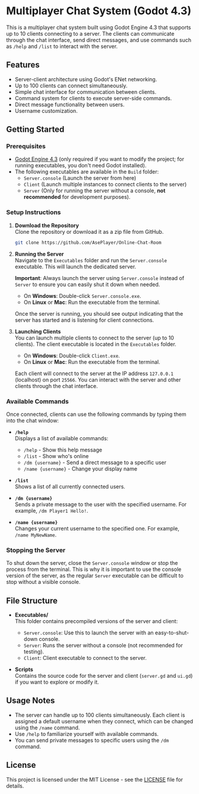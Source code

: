 # Multiplayer Chat System (Godot 4.3)

This is a multiplayer chat system built using Godot Engine 4.3 that supports up to 10 clients connecting to a server. The clients can communicate through the chat interface, send direct messages, and use commands such as `/help` and `/list` to interact with the server.

## Features

- Server-client architecture using Godot's ENet networking.
- Up to 100 clients can connect simultaneously.
- Simple chat interface for communication between clients.
- Command system for clients to execute server-side commands.
- Direct message functionality between users.
- Username customization.

## Getting Started

### Prerequisites

- [Godot Engine 4.3](https://godotengine.org/download) (only required if you want to modify the project; for running executables, you don't need Godot installed).
- The following executables are available in the `Build` folder:
  - `Server.console` (Launch the server from here)
  - `Client` (Launch multiple instances to connect clients to the server)
  - `Server` (Only for running the server without a console, **not recommended** for development purposes).

### Setup Instructions

1. **Download the Repository**  
   Clone the repository or download it as a zip file from GitHub.

   ```bash
   git clone https://github.com/AsePlayer/Online-Chat-Room
   ```

2. **Running the Server**  
   Navigate to the `Executables` folder and run the `Server.console` executable. This will launch the dedicated server.

   **Important**: Always launch the server using `Server.console` instead of `Server` to ensure you can easily shut it down when needed.

   - On **Windows**: Double-click `Server.console.exe`.
   - On **Linux** or **Mac**: Run the executable from the terminal.
   
   Once the server is running, you should see output indicating that the server has started and is listening for client connections.

3. **Launching Clients**  
   You can launch multiple clients to connect to the server (up to 10 clients). The client executable is located in the `Executables` folder.

   - On **Windows**: Double-click `Client.exe`.
   - On **Linux** or **Mac**: Run the executable from the terminal.

   Each client will connect to the server at the IP address `127.0.0.1` (localhost) on port `25566`. You can interact with the server and other clients through the chat interface.

### Available Commands

Once connected, clients can use the following commands by typing them into the chat window:

- **`/help`**  
  Displays a list of available commands:
  - `/help` - Show this help message
  - `/list` - Show who's online
  - `/dm {username}` - Send a direct message to a specific user
  - `/name {username}` - Change your display name

- **`/list`**  
  Shows a list of all currently connected users.

- **`/dm {username}`**  
  Sends a private message to the user with the specified username. For example, `/dm Player1 Hello!`.

- **`/name {username}`**  
  Changes your current username to the specified one. For example, `/name MyNewName`.

### Stopping the Server

To shut down the server, close the `Server.console` window or stop the process from the terminal. This is why it is important to use the console version of the server, as the regular `Server` executable can be difficult to stop without a visible console.

## File Structure

- **Executables/**  
  This folder contains precompiled versions of the server and client:
  - `Server.console`: Use this to launch the server with an easy-to-shut-down console.
  - `Server`: Runs the server without a console (not recommended for testing).
  - `Client`: Client executable to connect to the server.

- **Scripts**  
  Contains the source code for the server and client (`server.gd` and `ui.gd`) if you want to explore or modify it.

## Usage Notes

- The server can handle up to 100 clients simultaneously. Each client is assigned a default username when they connect, which can be changed using the `/name` command.
- Use `/help` to familiarize yourself with available commands.
- You can send private messages to specific users using the `/dm` command.

## License

This project is licensed under the MIT License - see the [LICENSE](LICENSE) file for details.
